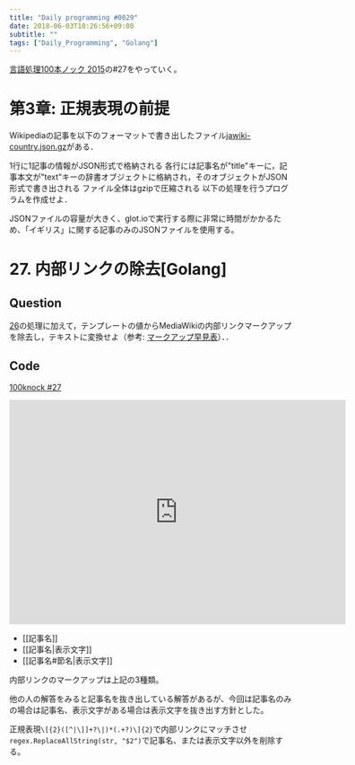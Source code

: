 ```yaml
---
title: "Daily programming #0029"
date: 2018-06-03T10:26:56+09:00
subtitle: ""
tags: ["Daily_Programming", "Golang"]
---
```


[言語処理100本ノック 2015][100knock]の#27をやっていく。

# 第3章: 正規表現の前提

Wikipediaの記事を以下のフォーマットで書き出したファイル[jawiki-country.json.gz][inputfile]がある．

1行に1記事の情報がJSON形式で格納される
各行には記事名が"title"キーに，記事本文が"text"キーの辞書オブジェクトに格納され，そのオブジェクトがJSON形式で書き出される
ファイル全体はgzipで圧縮される
以下の処理を行うプログラムを作成せよ．

JSONファイルの容量が大きく、glot.ioで実行する際に非常に時間がかかるため、「イギリス」に関する記事のみのJSONファイルを使用する。

# 27. 内部リンクの除去[Golang]

## Question

[26][26]の処理に加えて，テンプレートの値からMediaWikiの内部リンクマークアップを除去し，テキストに変換せよ（参考: [マークアップ早見表][markup]）．．

## Code

[100knock #27][snipet]

<iframe src='https://glot.io/snippets/f1mkihytq9/embed' frameborder='0' scrolling='no' sandbox='allow-forms allow-pointer-lock allow-popups allow-same-origin allow-scripts' width='600' height='400'></iframe>

 - [[記事名]]
 - [[記事名|表示文字]]
 - [[記事名#節名|表示文字]]

内部リンクのマークアップは上記の3種類。

他の人の解答をみると記事名を抜き出している解答があるが、今回は記事名のみの場合は記事名、表示文字がある場合は表示文字を抜き出す方針とした。

正規表現`\[{2}([^|\]]+?\|)*(.+?)\]{2}`で内部リンクにマッチさせ`regex.ReplaceAllString(str, "$2")`で記事名、または表示文字以外を削除する。

[100knock]:http://www.cl.ecei.tohoku.ac.jp/nlp100/#ch3
[inputfile]:http://www.cl.ecei.tohoku.ac.jp/nlp100/data/jawiki-country.json.gz
[snipet]:https://glot.io/snippets/f1mkihytq9
[26]:https://re3turn.github.io/blog/post/daily_programming_0028/
[markup]:https://ja.wikipedia.org/wiki/Help:%E6%97%A9%E8%A6%8B%E8%A1%A8
